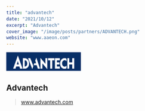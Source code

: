 ```yaml
---
title: "advantech"
date: "2021/10/12"
excerpt: "Advantech"
cover_image: "/image/posts/partners/ADVANTECH.png"
website: "www.aaeon.com"
---
```


<img src='../../image/partners/ADVANTECH.png' />

## Advantech

> www.advantech.com

